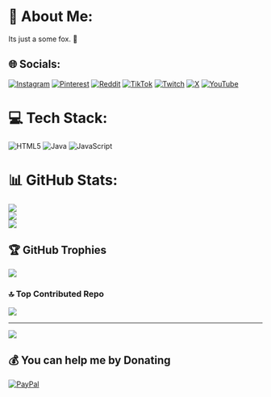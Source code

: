 # 💫 About Me:
Its just a some fox. 🦊


## 🌐 Socials:
[![Instagram](https://img.shields.io/badge/Instagram-%23E4405F.svg?logo=Instagram&logoColor=white)](https://instagram.com/flirsys) [![Pinterest](https://img.shields.io/badge/Pinterest-%23E60023.svg?logo=Pinterest&logoColor=white)](https://pinterest.com/flirsys) [![Reddit](https://img.shields.io/badge/Reddit-%23FF4500.svg?logo=Reddit&logoColor=white)](https://reddit.com/user/foxgit) [![TikTok](https://img.shields.io/badge/TikTok-%23000000.svg?logo=TikTok&logoColor=white)](https://tiktok.com/@flirsys) [![Twitch](https://img.shields.io/badge/Twitch-%239146FF.svg?logo=Twitch&logoColor=white)](https://twitch.tv/flirsys) [![X](https://img.shields.io/badge/X-black.svg?logo=X&logoColor=white)](https://x.com/flirsys) [![YouTube](https://img.shields.io/badge/YouTube-%23FF0000.svg?logo=YouTube&logoColor=white)](https://youtube.com/@flirsys) 

# 💻 Tech Stack:
![HTML5](https://img.shields.io/badge/html5-%23E34F26.svg?style=for-the-badge&logo=html5&logoColor=white) ![Java](https://img.shields.io/badge/java-%23ED8B00.svg?style=for-the-badge&logo=openjdk&logoColor=white) ![JavaScript](https://img.shields.io/badge/javascript-%23323330.svg?style=for-the-badge&logo=javascript&logoColor=%23F7DF1E)
# 📊 GitHub Stats:
![](https://github-readme-stats.vercel.app/api?username=flirsys&theme=merko&hide_border=false&include_all_commits=false&count_private=false)<br/>
![](https://nirzak-streak-stats.vercel.app/?user=flirsys&theme=merko&hide_border=false)<br/>
![](https://github-readme-stats.vercel.app/api/top-langs/?username=flirsys&theme=merko&hide_border=false&include_all_commits=false&count_private=false&layout=compact)

## 🏆 GitHub Trophies
![](https://github-profile-trophy.vercel.app/?username=flirsys&theme=gruvbox_light&no-frame=true&no-bg=true&margin-w=4)

### 🔝 Top Contributed Repo
![](https://github-contributor-stats.vercel.app/api?username=flirsys&limit=5&theme=tokyonight&combine_all_yearly_contributions=true)

---
[![](https://visitcount.itsvg.in/api?id=flirsys&icon=3&color=7)](https://visitcount.itsvg.in)

  ## 💰 You can help me by Donating
  [![PayPal](https://img.shields.io/badge/PayPal-00457C?style=for-the-badge&logo=paypal&logoColor=white)](https://paypal.me/foxminefox) 

  
<!-- Proudly created with GPRM ( https://gprm.itsvg.in ) -->
